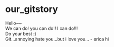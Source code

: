 # our_gitstory

Hello~~ <br>
We can do! you can do!! I can do!!!<br>
Do your best :)<br>
Git...annoying hate you...but i love you... - erica
hi